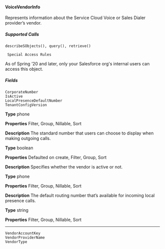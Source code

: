#### VoiceVendorInfo

Represents information about the Service Cloud Voice or Sales Dialer provider’s vendor.

##### Supported Calls
```
describeSObjects(), query(), retrieve()

 Special Access Rules

```
As of Spring ’20 and later, only your Salesforce org's internal users can access this object.

##### Fields

```
CorporateNumber
IsActive
LocalPresenceDefaultNumber
TenantConfigVersion

```

**Type**
phone

**Properties**
Filter, Group, Nillable, Sort

**Description**
The standard number that users can choose to display when making outgoing
calls.

**Type**
boolean

**Properties**
Defaulted on create, Filter, Group, Sort

**Description**
Specifies whether the vendor is active or not.

**Type**
phone

**Properties**
Filter, Group, Nillable, Sort

**Description**
The default routing number that’s available for incoming local presence calls.

**Type**
string

**Properties**
Filter, Group, Nillable, Sort


-----

```
VendorAccountKey
VendorProviderName
VendorType
